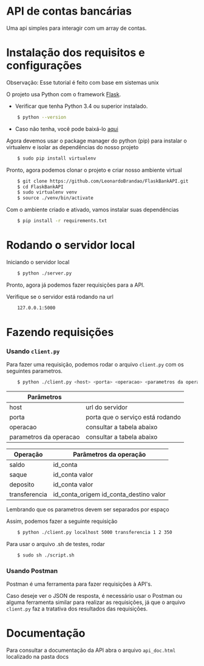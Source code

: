 # API de contas bancárias

Uma api simples para interagir com um array de contas.

# Instalação dos requisitos e configurações

Observação: Esse tutorial é feito com base em sistemas unix

O projeto usa Python com o framework [Flask](http://flask.pocoo.org/).
  - Verificar que tenha Python 3.4 ou superior instalado. 
```sh
    $ python --version
```
  - Caso não tenha, você pode baixá-lo [aqui](https://www.python.org/downloads/release/python-370/)

Agora devemos usar o package manager do python (pip) para instalar o virtualenv e isolar as dependências do nosso projeto

```sh
    $ sudo pip install virtualenv
```

Pronto, agora podemos clonar o projeto e criar nosso ambiente virtual

```sh
    $ git clone https://github.com/LeonardoBrandao/FlaskBankAPI.git
    $ cd FlaskBankAPI
    $ sudo virtualenv venv
    $ source ./venv/bin/activate
```
Com o ambiente criado e ativado, vamos instalar suas dependências

```sh    
    $ pip install -r requirements.txt
```

# Rodando o servidor local

Iniciando o servidor local

```sh
    $ python ./server.py
```

Pronto, agora já podemos fazer requisições para a API. 

Verifique se o servidor está rodando na url

```sh
    127.0.0.1:5000
```

# Fazendo requisições

### Usando ```client.py```

Para fazer uma requisição, podemos rodar o arquivo ```client.py``` com os seguintes parametros.

```sh
    $ python ./client.py <host> <porta> <operacao> <parametros da operacao>
```

| Parâmetros |  |
| ------ | ------ |
| host | url do servidor |
| porta | porta que o serviço está rodando |
| operacao | consultar a tabela abaixo |
| parametros da operacao | consultar a tabela abaixo |

| Operação | Parâmetros da operação |
| ------ | ------ |
| saldo | id_conta |
| saque | id_conta valor |
| deposito | id_conta valor |
| transferencia | id_conta_origem id_conta_destino valor |

Lembrando que os parametros devem ser separados por espaço

Assim, podemos fazer a seguinte requisição

```sh
    $ python ./client.py localhost 5000 transferencia 1 2 350
```

Para usar o arquivo .sh de testes, rodar

```sh
    $ sudo sh ./script.sh
```

### Usando Postman

Postman é uma ferramenta para fazer requisições à API's.

Caso deseje ver o JSON de resposta, é necessário usar o Postman ou alguma ferramenta similar para realizar as requisições, já que o arquivo ```client.py``` faz a tratativa dos resultados das requisições.

# Documentação
Para consultar a documentação da API abra o arquivo ```api_doc.html``` localizado na pasta docs
